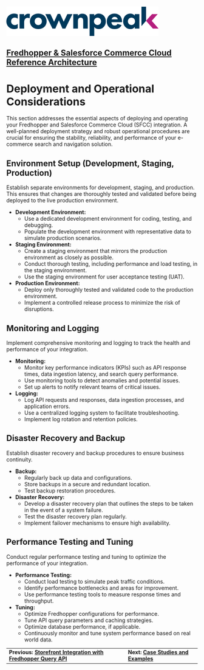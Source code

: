 <a href="http://www.crownpeak.com" target="_blank">![Crownpeak Logo](../../../images/logo/crownpeak-logo.png "Crownpeak Logo")</a>

## [Fredhopper & Salesforce Commerce Cloud Reference Architecture](../README.md)

# Deployment and Operational Considerations
This section addresses the essential aspects of deploying and operating your Fredhopper and Salesforce Commerce Cloud (SFCC) integration. A well-planned deployment strategy and robust operational procedures are crucial for ensuring the stability, reliability, and performance of your e-commerce search and navigation solution.

## Environment Setup (Development, Staging, Production)
Establish separate environments for development, staging, and production. This ensures that changes are thoroughly tested and validated before being deployed to the live production environment.

* **Development Environment:**
    * Use a dedicated development environment for coding, testing, and debugging.
    * Populate the development environment with representative data to simulate production scenarios.
* **Staging Environment:**
    * Create a staging environment that mirrors the production environment as closely as possible.
    * Conduct thorough testing, including performance and load testing, in the staging environment.
    * Use the staging environment for user acceptance testing (UAT).
* **Production Environment:**
    * Deploy only thoroughly tested and validated code to the production environment.
    * Implement a controlled release process to minimize the risk of disruptions.

## Monitoring and Logging
Implement comprehensive monitoring and logging to track the health and performance of your integration.

* **Monitoring:**
    * Monitor key performance indicators (KPIs) such as API response times, data ingestion latency, and search query performance.
    * Use monitoring tools to detect anomalies and potential issues.
    * Set up alerts to notify relevant teams of critical issues.
* **Logging:**
    * Log API requests and responses, data ingestion processes, and application errors.
    * Use a centralized logging system to facilitate troubleshooting.
    * Implement log rotation and retention policies.

## Disaster Recovery and Backup
Establish disaster recovery and backup procedures to ensure business continuity.

* **Backup:**
    * Regularly back up data and configurations.
    * Store backups in a secure and redundant location.
    * Test backup restoration procedures.
* **Disaster Recovery:**
    * Develop a disaster recovery plan that outlines the steps to be taken in the event of a system failure.
    * Test the disaster recovery plan regularly.
    * Implement failover mechanisms to ensure high availability.

## Performance Testing and Tuning
Conduct regular performance testing and tuning to optimize the performance of your integration.

* **Performance Testing:**
    * Conduct load testing to simulate peak traffic conditions.
    * Identify performance bottlenecks and areas for improvement.
    * Use performance testing tools to measure response times and throughput.
* **Tuning:**
    * Optimize Fredhopper configurations for performance.
    * Tune API query parameters and caching strategies.
    * Optimize database performance, if applicable.
    * Continuously monitor and tune system performance based on real world data.


|                                                                                                                                 |                                                                               |
|---------------------------------------------------------------------------------------------------------------------------------|-------------------------------------------------------------------------------|
| **Previous: [Storefront Integration with Fredhopper Query API](../storefront-integration-with-fredhopper-query-api/README.md)** | **Next: [Case Studies and Examples](../case-studies-and-examples/README.md)** |